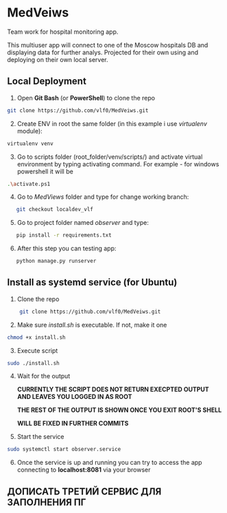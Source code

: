# MedVeiws
Team work for hospital monitoring app.

This multiuser app will connect to one of the Moscow hospitals DB and displaying data for further analys. 
Projected for their own using and deploying on their own local server.


## Local Deployment


1. Open **Git Bash** (or **PowerShell**) to clone the repo
```bash
git clone https://github.com/vlf0/MedVeiws.git
```
2. Create ENV in root the same folder (in this example i use _virtualenv_ module):
```bash
virtualenv venv
```
3. Go to scripts folder (root_folder/venv/scripts/) and activate virtual environment by
typing activating command. For example - for windows powershell it will be 
```bash
.\activate.ps1
```

4. Go to _MedViews_ folder and type for change working branch:
```bash
   git checkout localdev_vlf
```
5. Go to project folder named _observer_ and type:
```bash
   pip install -r requirements.txt
```
6. After this step you can testing app:
```bash
   python manage.py runserver
```
## Install as systemd service (for Ubuntu)

1. Clone the repo
```bash
    git clone https://github.com/vlf0/MedVeiws.git
```

2. Make sure *install.sh* is executable. If not, make it one
```bash
chmod +x install.sh
```

3. Execute script
```bash
sudo ./install.sh
```

4. Wait for the output 

    **CURRENTLY THE SCRIPT DOES NOT RETURN EXECPTED OUTPUT AND LEAVES YOU LOGGED IN AS ROOT** 

    **THE REST OF THE OUTPUT IS SHOWN ONCE YOU EXIT ROOT'S SHELL**

    **WILL BE FIXED IN FURTHER COMMITS**

5. Start the service

```bash
sudo systemctl start observer.service
```

6. Once the service is up and running you can try to access the app connecting to **localhost:8081** via your browser

## ДОПИСАТЬ ТРЕТИЙ СЕРВИС ДЛЯ ЗАПОЛНЕНИЯ ПГ